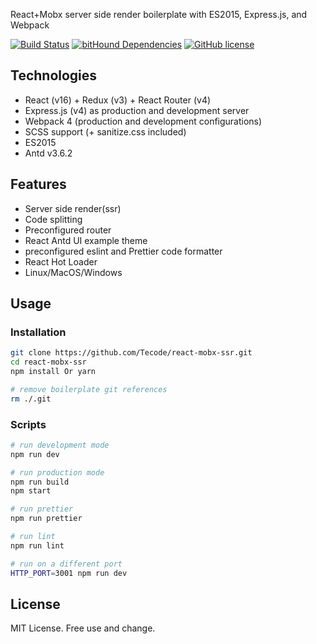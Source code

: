 React+Mobx server side render boilerplate with ES2015, Express.js, and Webpack

[![Build Status](https://travis-ci.org/antonfisher/react-express-webpack.svg?branch=master)](https://travis-ci.org/antonfisher/react-express-webpack)
[![bitHound Dependencies](https://www.bithound.io/github/antonfisher/react-express-webpack/badges/dependencies.svg)](https://www.bithound.io/github/antonfisher/react-express-webpack/master/dependencies/npm)
[![GitHub license](https://img.shields.io/github/license/antonfisher/react-express-webpack.svg)](https://github.com/antonfisher/react-express-webpack/blob/master/LICENSE)

## Technologies

- React (v16) + Redux (v3) + React Router (v4)
- Express.js (v4) as production and development server
- Webpack 4 (production and development configurations)
- SCSS support (+ sanitize.css included)
- ES2015
- Antd v3.6.2

## Features
- Server side render(ssr)
- Code splitting
- Preconfigured router
- React Antd UI example theme
- preconfigured eslint and Prettier code formatter
- React Hot Loader
- Linux/MacOS/Windows

## Usage

### Installation
```bash
git clone https://github.com/Tecode/react-mobx-ssr.git
cd react-mobx-ssr
npm install Or yarn

# remove boilerplate git references
rm ./.git
```

### Scripts
```bash
# run development mode
npm run dev

# run production mode
npm run build
npm start

# run prettier
npm run prettier

# run lint
npm run lint

# run on a different port
HTTP_PORT=3001 npm run dev
```

## License
MIT License. Free use and change.